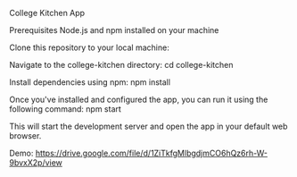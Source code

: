 College Kitchen App

Prerequisites
Node.js and npm installed on your machine

Clone this repository to your local machine:

Navigate to the college-kitchen directory:
cd college-kitchen

Install dependencies using npm:
npm install

Once you've installed and configured the app, you can run it using the following command: npm start

This will start the development server and open the app in your default web browser. 
 
Demo: https://drive.google.com/file/d/1ZiTkfgMlbgdjmCO6hQz6rh-W-9bvxX2p/view
